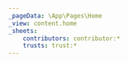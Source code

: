 ```yaml
---
_pageData: \App\Pages\Home
_view: content.home
_sheets:
    contributors: contributor:*
    trusts: trust:*
---
```

